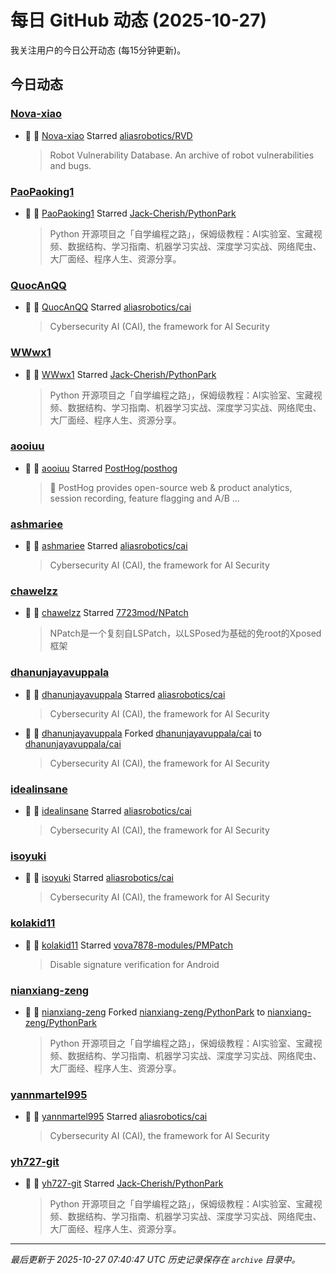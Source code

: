 # 每日 GitHub 动态 (2025-10-27)

我关注用户的今日公开动态 (每15分钟更新)。

## 今日动态

### [Nova-xiao](https://github.com/Nova-xiao)
- 🌟 👤 [Nova-xiao](https://github.com/Nova-xiao) Starred [aliasrobotics/RVD](https://github.com/aliasrobotics/RVD)
  > Robot Vulnerability Database. An archive of robot vulnerabilities and bugs.

### [PaoPaoking1](https://github.com/PaoPaoking1)
- 🌟 👤 [PaoPaoking1](https://github.com/PaoPaoking1) Starred [Jack-Cherish/PythonPark](https://github.com/Jack-Cherish/PythonPark)
  > Python 开源项目之「自学编程之路」，保姆级教程：AI实验室、宝藏视频、数据结构、学习指南、机器学习实战、深度学习实战、网络爬虫、大厂面经、程序人生、资源分享。

### [QuocAnQQ](https://github.com/QuocAnQQ)
- 🌟 👤 [QuocAnQQ](https://github.com/QuocAnQQ) Starred [aliasrobotics/cai](https://github.com/aliasrobotics/cai)
  > Cybersecurity AI (CAI), the framework for AI Security

### [WWwx1](https://github.com/WWwx1)
- 🌟 👤 [WWwx1](https://github.com/WWwx1) Starred [Jack-Cherish/PythonPark](https://github.com/Jack-Cherish/PythonPark)
  > Python 开源项目之「自学编程之路」，保姆级教程：AI实验室、宝藏视频、数据结构、学习指南、机器学习实战、深度学习实战、网络爬虫、大厂面经、程序人生、资源分享。

### [aooiuu](https://github.com/aooiuu)
- 🌟 👤 [aooiuu](https://github.com/aooiuu) Starred [PostHog/posthog](https://github.com/PostHog/posthog)
  > 🦔 PostHog provides open-source web & product analytics, session recording, feature flagging and A/B ...

### [ashmariee](https://github.com/ashmariee)
- 🌟 👤 [ashmariee](https://github.com/ashmariee) Starred [aliasrobotics/cai](https://github.com/aliasrobotics/cai)
  > Cybersecurity AI (CAI), the framework for AI Security

### [chawelzz](https://github.com/chawelzz)
- 🌟 👤 [chawelzz](https://github.com/chawelzz) Starred [7723mod/NPatch](https://github.com/7723mod/NPatch)
  > NPatch是一个复刻自LSPatch，以LSPosed为基础的免root的Xposed框架

### [dhanunjayavuppala](https://github.com/dhanunjayavuppala)
- 🌟 👤 [dhanunjayavuppala](https://github.com/dhanunjayavuppala) Starred [aliasrobotics/cai](https://github.com/aliasrobotics/cai)
  > Cybersecurity AI (CAI), the framework for AI Security
- 🍴 👤 [dhanunjayavuppala](https://github.com/dhanunjayavuppala) Forked [dhanunjayavuppala/cai](https://github.com/dhanunjayavuppala/cai) to [dhanunjayavuppala/cai](https://github.com/dhanunjayavuppala/cai)
  > Cybersecurity AI (CAI), the framework for AI Security

### [idealinsane](https://github.com/idealinsane)
- 🌟 👤 [idealinsane](https://github.com/idealinsane) Starred [aliasrobotics/cai](https://github.com/aliasrobotics/cai)
  > Cybersecurity AI (CAI), the framework for AI Security

### [isoyuki](https://github.com/isoyuki)
- 🌟 👤 [isoyuki](https://github.com/isoyuki) Starred [aliasrobotics/cai](https://github.com/aliasrobotics/cai)
  > Cybersecurity AI (CAI), the framework for AI Security

### [kolakid11](https://github.com/kolakid11)
- 🌟 👤 [kolakid11](https://github.com/kolakid11) Starred [vova7878-modules/PMPatch](https://github.com/vova7878-modules/PMPatch)
  > Disable signature verification for Android

### [nianxiang-zeng](https://github.com/nianxiang-zeng)
- 🍴 👤 [nianxiang-zeng](https://github.com/nianxiang-zeng) Forked [nianxiang-zeng/PythonPark](https://github.com/nianxiang-zeng/PythonPark) to [nianxiang-zeng/PythonPark](https://github.com/nianxiang-zeng/PythonPark)
  > Python 开源项目之「自学编程之路」，保姆级教程：AI实验室、宝藏视频、数据结构、学习指南、机器学习实战、深度学习实战、网络爬虫、大厂面经、程序人生、资源分享。

### [yannmartel995](https://github.com/yannmartel995)
- 🌟 👤 [yannmartel995](https://github.com/yannmartel995) Starred [aliasrobotics/cai](https://github.com/aliasrobotics/cai)
  > Cybersecurity AI (CAI), the framework for AI Security

### [yh727-git](https://github.com/yh727-git)
- 🌟 👤 [yh727-git](https://github.com/yh727-git) Starred [Jack-Cherish/PythonPark](https://github.com/Jack-Cherish/PythonPark)
  > Python 开源项目之「自学编程之路」，保姆级教程：AI实验室、宝藏视频、数据结构、学习指南、机器学习实战、深度学习实战、网络爬虫、大厂面经、程序人生、资源分享。


---
*最后更新于 2025-10-27 07:40:47 UTC*
*历史记录保存在 `archive` 目录中。*
